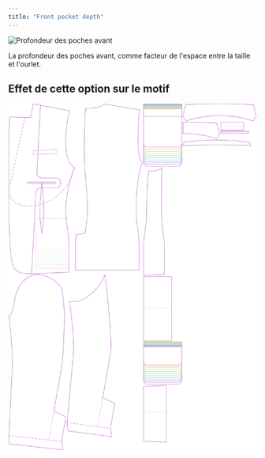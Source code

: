 ```yaml
---
title: "Front pocket depth"
---
```


![Profondeur des poches avant](frontpocketdepth.svg)

La profondeur des poches avant, comme facteur de l'espace entre la taille et l'ourlet.

## Effet de cette option sur le motif

![Cette image montre l'effet de cette option en superposant plusieurs variantes qui ont une valeur différente pour cette option](jaeger_frontpocketdepth_sample.svg "Effect of this option on the pattern")
